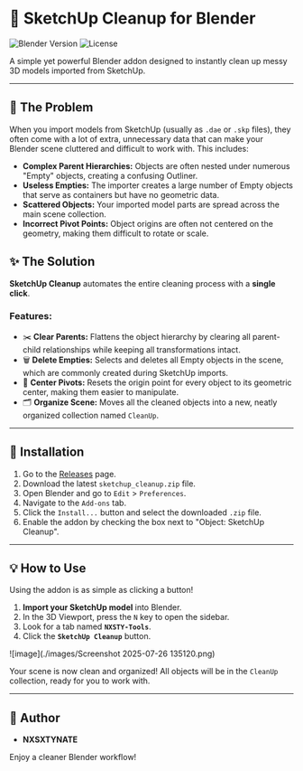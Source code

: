 
# 🧹 SketchUp Cleanup for Blender

![Blender Version](https://img.shields.io/badge/Blender-4.2.0+-orange.svg)
![License](https://img.shields.io/badge/License-MIT-blue.svg)

A simple yet powerful Blender addon designed to instantly clean up messy 3D models imported from SketchUp.

---

## 🌟 The Problem

When you import models from SketchUp (usually as `.dae` or `.skp` files), they often come with a lot of extra, unnecessary data that can make your Blender scene cluttered and difficult to work with. This includes:

-   **Complex Parent Hierarchies:** Objects are often nested under numerous "Empty" objects, creating a confusing Outliner.
-   **Useless Empties:** The importer creates a large number of Empty objects that serve as containers but have no geometric data.
-   **Scattered Objects:** Your imported model parts are spread across the main scene collection.
-   **Incorrect Pivot Points:** Object origins are often not centered on the geometry, making them difficult to rotate or scale.

## ✨ The Solution

**SketchUp Cleanup** automates the entire cleaning process with a **single click**.

### Features:
-   ✂️ **Clear Parents:** Flattens the object hierarchy by clearing all parent-child relationships while keeping all transformations intact.
-   🗑️ **Delete Empties:** Selects and deletes all Empty objects in the scene, which are commonly created during SketchUp imports.
-   📍 **Center Pivots:** Resets the origin point for every object to its geometric center, making them easier to manipulate.
-   🗂️ **Organize Scene:** Moves all the cleaned objects into a new, neatly organized collection named `CleanUp`.

---

## 🚀 Installation

1.  Go to the [Releases](https://github.com/NXSXTYNATE/sketchup-cleanup.blender/releases) page.
2.  Download the latest `sketchup_cleanup.zip` file.
3.  Open Blender and go to `Edit` > `Preferences`.
4.  Navigate to the `Add-ons` tab.
5.  Click the `Install...` button and select the downloaded `.zip` file.
6.  Enable the addon by checking the box next to "Object: SketchUp Cleanup".

---

## 💡 How to Use

Using the addon is as simple as clicking a button!

1.  **Import your SketchUp model** into Blender.
2.  In the 3D Viewport, press the `N` key to open the sidebar.
3.  Look for a tab named **`NXSTY-Tools`**.
4.  Click the **`SketchUp Cleanup`** button.

![image](./images/Screenshot 2025-07-26 135120.png)  <!-- A placeholder for a future screenshot -->

Your scene is now clean and organized! All objects will be in the `CleanUp` collection, ready for you to work with.

---

## 👤 Author

-   **NXSXTYNATE**

Enjoy a cleaner Blender workflow!
